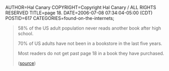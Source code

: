 AUTHOR=Hal Canary
COPYRIGHT=Copyright Hal Canary / ALL RIGHTS RESERVED
TITLE=page 18.
DATE=2006-07-08 07:34:04-05:00 (CDT)
POSTID=617
CATEGORIES=found-on-the-internets;

> 58% of the US adult population never reads another book after high school.
> 
> 70% of US adults have not been in a bookstore in the last five years.
> 
> Most readers do not get past page 18 in a book they have purchased.
> 
> ([source](http://parapublishing.com/sites/para/resources/statistics.cfm))
